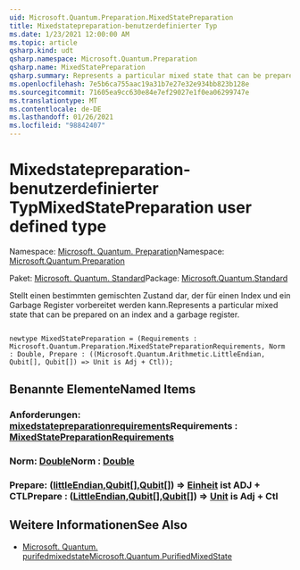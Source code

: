```yaml
---
uid: Microsoft.Quantum.Preparation.MixedStatePreparation
title: Mixedstatepreparation-benutzerdefinierter Typ
ms.date: 1/23/2021 12:00:00 AM
ms.topic: article
qsharp.kind: udt
qsharp.namespace: Microsoft.Quantum.Preparation
qsharp.name: MixedStatePreparation
qsharp.summary: Represents a particular mixed state that can be prepared on an index and a garbage register.
ms.openlocfilehash: 7e5b6ca755aac19a31b7e27e32e934bb823b128e
ms.sourcegitcommit: 71605ea9cc630e84e7ef29027e1f0ea06299747e
ms.translationtype: MT
ms.contentlocale: de-DE
ms.lasthandoff: 01/26/2021
ms.locfileid: "98842407"
---
```

# <a name="mixedstatepreparation-user-defined-type"></a><span data-ttu-id="7e0fe-102">Mixedstatepreparation-benutzerdefinierter Typ</span><span class="sxs-lookup"><span data-stu-id="7e0fe-102">MixedStatePreparation user defined type</span></span>

<span data-ttu-id="7e0fe-103">Namespace: [Microsoft. Quantum. Preparation](xref:Microsoft.Quantum.Preparation)</span><span class="sxs-lookup"><span data-stu-id="7e0fe-103">Namespace: [Microsoft.Quantum.Preparation](xref:Microsoft.Quantum.Preparation)</span></span>

<span data-ttu-id="7e0fe-104">Paket: [Microsoft. Quantum. Standard](https://nuget.org/packages/Microsoft.Quantum.Standard)</span><span class="sxs-lookup"><span data-stu-id="7e0fe-104">Package: [Microsoft.Quantum.Standard](https://nuget.org/packages/Microsoft.Quantum.Standard)</span></span>


<span data-ttu-id="7e0fe-105">Stellt einen bestimmten gemischten Zustand dar, der für einen Index und ein Garbage Register vorbereitet werden kann.</span><span class="sxs-lookup"><span data-stu-id="7e0fe-105">Represents a particular mixed state that can be prepared on an index and a garbage register.</span></span>

```qsharp

newtype MixedStatePreparation = (Requirements : Microsoft.Quantum.Preparation.MixedStatePreparationRequirements, Norm : Double, Prepare : ((Microsoft.Quantum.Arithmetic.LittleEndian, Qubit[], Qubit[]) => Unit is Adj + Ctl));
```



## <a name="named-items"></a><span data-ttu-id="7e0fe-106">Benannte Elemente</span><span class="sxs-lookup"><span data-stu-id="7e0fe-106">Named Items</span></span>

### <a name="requirements--mixedstatepreparationrequirements"></a><span data-ttu-id="7e0fe-107">Anforderungen: [mixedstatepreparationrequirements](xref:Microsoft.Quantum.Preparation.MixedStatePreparationRequirements)</span><span class="sxs-lookup"><span data-stu-id="7e0fe-107">Requirements : [MixedStatePreparationRequirements](xref:Microsoft.Quantum.Preparation.MixedStatePreparationRequirements)</span></span>


### <a name="norm--double"></a><span data-ttu-id="7e0fe-108">Norm: [Double](xref:microsoft.quantum.lang-ref.double)</span><span class="sxs-lookup"><span data-stu-id="7e0fe-108">Norm : [Double](xref:microsoft.quantum.lang-ref.double)</span></span>


### <a name="prepare--littleendianqubitqubit--unit--is-adj--ctl"></a><span data-ttu-id="7e0fe-109">Prepare: ([littleEndian](xref:Microsoft.Quantum.Arithmetic.LittleEndian),[Qubit](xref:microsoft.quantum.lang-ref.qubit)[],[Qubit](xref:microsoft.quantum.lang-ref.qubit)[]) => [Einheit](xref:microsoft.quantum.lang-ref.unit)  ist ADJ + CTL</span><span class="sxs-lookup"><span data-stu-id="7e0fe-109">Prepare : ([LittleEndian](xref:Microsoft.Quantum.Arithmetic.LittleEndian),[Qubit](xref:microsoft.quantum.lang-ref.qubit)[],[Qubit](xref:microsoft.quantum.lang-ref.qubit)[]) => [Unit](xref:microsoft.quantum.lang-ref.unit)  is Adj + Ctl</span></span>



## <a name="see-also"></a><span data-ttu-id="7e0fe-110">Weitere Informationen</span><span class="sxs-lookup"><span data-stu-id="7e0fe-110">See Also</span></span>

- [<span data-ttu-id="7e0fe-111">Microsoft. Quantum. purifedmixedstate</span><span class="sxs-lookup"><span data-stu-id="7e0fe-111">Microsoft.Quantum.PurifiedMixedState</span></span>](xref:Microsoft.Quantum.PurifiedMixedState)